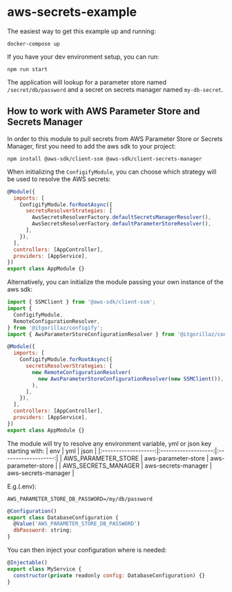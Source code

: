 # aws-secrets-example

The easiest way to get this example up and running:

```
docker-compose up
```

If you have your dev environment setup, you can run:

```
npm run start
```

The application will lookup for a parameter store named `/secret/db/password` and a secret on secrets manager named `my-db-secret`.

## How to work with AWS Parameter Store and Secrets Manager

In order to this module to pull secrets from AWS Parameter Store or Secrets Manager, first you need to add the aws sdk to your project:

```
npm install @aws-sdk/client-ssm @aws-sdk/client-secrets-manager
```

When initializing the `ConfigifyModule`, you can choose which strategy will be used to resolve the AWS secrets:

```js
@Module({
  imports: [
    ConfigifyModule.forRootAsync({
      secretsResolverStrategies: [
        AwsSecretsResolverFactory.defaultSecretsManagerResolver(),
        AwsSecretsResolverFactory.defaultParameterStoreResolver(),
      ],
    }),
  ],
  controllers: [AppController],
  providers: [AppService],
})
export class AppModule {}
```

Alternatively, you can initialize the module passing your own instance of the aws sdk:

```js
import { SSMClient } from '@aws-sdk/client-ssm';
import {
  ConfigifyModule,
  RemoteConfigurationResolver,
} from '@itgorillaz/configify';
import { AwsParameterStoreConfigurationResolver } from '@itgorillaz/configify/configuration/resolvers/aws';

@Module({
  imports: [
    ConfigifyModule.forRootAsync({
      secretsResolverStrategies: [
        new RemoteConfigurationResolver(
          new AwsParameterStoreConfigurationResolver(new SSMClient()),
        ),
      ],
    }),
  ],
  controllers: [AppController],
  providers: [AppService],
})
export class AppModule {}
```

The module will try to resolve any environment variable, yml or json key starting with:
| env | yml | json |
|:-------------------:|:-------------------:|:-------------------:|
| AWS_PARAMETER_STORE | aws-parameter-store | aws-parameter-store |
| AWS_SECRETS_MANAGER | aws-secrets-manager | aws-secrets-manager |

E.g.(.env):

```
AWS_PARAMETER_STORE_DB_PASSWORD=/my/db/password
```

```js
@Configuration()
export class DatabaseConfiguration {
  @Value('AWS_PARAMETER_STORE_DB_PASSWORD')
  dbPassword: string;
}
```

You can then inject your configuration where is needed:

```js
@Injectable()
export class MyService {
  constructor(private readonly config: DatabaseConfiguration) {}
}
```
